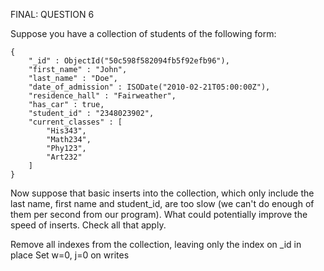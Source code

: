 FINAL: QUESTION 6

Suppose you have a collection of students of the following form:
```
{
	"_id" : ObjectId("50c598f582094fb5f92efb96"),
	"first_name" : "John",
	"last_name" : "Doe",
	"date_of_admission" : ISODate("2010-02-21T05:00:00Z"),
	"residence_hall" : "Fairweather",
	"has_car" : true,
	"student_id" : "2348023902",
	"current_classes" : [
		"His343",
		"Math234",
		"Phy123",
		"Art232"
	]
}
```
Now suppose that basic inserts into the collection, which only include the last name, first name and student_id, are too slow (we can't do enough of them per second from our program). What could potentially improve the speed of inserts. Check all that apply.

Remove all indexes from the collection, leaving only the index on _id in place
Set w=0, j=0 on writes
